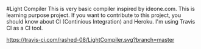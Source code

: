#Light Compiler
This is very basic compiler inspired by ideone.com.
This is learning purpose project. 
If you want to contribute to this project, you should know about CI (Continious Integration) and Heroku.
I'm using Travis CI as a CI tool.

https://travis-ci.com/rashed-08/LightCompiler.svg?branch=master
